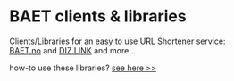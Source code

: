 BAET clients & libraries
========================

Clients/Libraries for an easy to use URL Shortener service:    
[BAET.no](https://baet.no) and [DIZ.LINK](https://diz.link) and more...   

how-to use these libraries? [see here >>](http://zeusbaba.github.io/dizlink-clients/)
